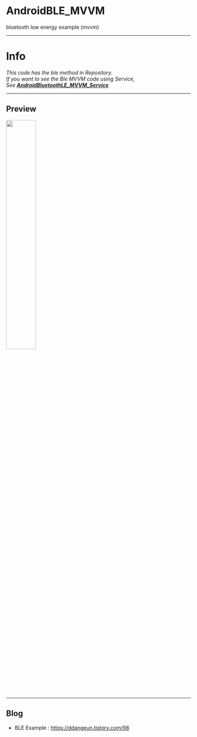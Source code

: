 # AndroidBLE_MVVM
bluetooth low energy example (mvvm)

---

# Info

*This code has the ble method in Repository.  
If you want to see the Ble MVVM code using Service,  
See [**AndroidBluetoothLE_MVVM_Service**](https://github.com/DDANGEUN/AndroidBluetoothLE_MVVM_Service)*

---


## Preview

<img src = "https://github.com/DDANGEUN/AndroidBLE_MVVM/blob/master/ble.gif" width="40%">

---

## Blog
- BLE Example : https://ddangeun.tistory.com/98
